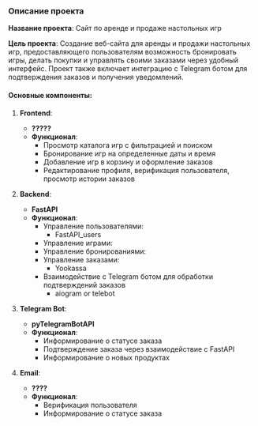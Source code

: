 ### Описание проекта

**Название проекта**: Сайт по аренде и продаже настольных игр

**Цель проекта**: Создание веб-сайта для аренды и продажи настольных игр, предоставляющего пользователям возможность бронировать игры, делать покупки и управлять своими заказами через удобный интерфейс. Проект также включает интеграцию с Telegram ботом для подтверждения заказов и получения уведомлений.

#### Основные компоненты:

1. **Frontend**:
    - **?????**
    - **Функционал**:
        - Просмотр каталога игр с фильтрацией и поиском
        - Бронирование игр на определенные даты и время
        - Добавление игр в корзину и оформление заказов
        - Редактирование профиля, верификация пользователя, просмотр истории заказов

2. **Backend**:
    - **FastAPI**
    - **Функционал**:
        - Управление пользователями:
          - FastAPI_users
        - Управление играми:
        - Управление бронированиями:
        - Управление заказами:
          - Yookassa
        - Взаимодействие с Telegram ботом для обработки подтверждений заказов
          - aiogram or telebot

3. **Telegram Bot**:
    - **pyTelegramBotAPI**
    - **Функционал**:
        - Информирование о статусе заказа
        - Подтверждение заказа через взаимодействие с FastAPI
        - Информирование о новых продуктах

4. **Email**:
    - **????**
    - **Функционал**:
        - Верификация пользователя
        - Информирование о статусе заказа


